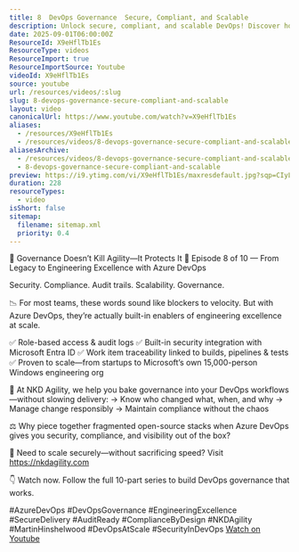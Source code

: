 ```yaml
---
title: 8  DevOps Governance  Secure, Compliant, and Scalable
description: Unlock secure, compliant, and scalable DevOps! Discover how Azure DevOps governance boosts agility—no trade-offs, just engineering excellence.
date: 2025-09-01T06:00:00Z
ResourceId: X9eHflTb1Es
ResourceType: videos
ResourceImport: true
ResourceImportSource: Youtube
videoId: X9eHflTb1Es
source: youtube
url: /resources/videos/:slug
slug: 8-devops-governance-secure-compliant-and-scalable
layout: video
canonicalUrl: https://www.youtube.com/watch?v=X9eHflTb1Es
aliases:
  - /resources/X9eHflTb1Es
  - /resources/videos/8-devops-governance-secure-compliant-and-scalable
aliasesArchive:
  - /resources/videos/8-devops-governance-secure-compliant-and-scalable
  - 8-devops-governance-secure-compliant-and-scalable
preview: https://i9.ytimg.com/vi/X9eHflTb1Es/maxresdefault.jpg?sqp=CIyL2sMG&rs=AOn4CLBA5BlXmnA6HN8yMMEBDx9K_CkqKQ
duration: 228
resourceTypes:
  - video
isShort: false
sitemap:
  filename: sitemap.xml
  priority: 0.4
---
```


🔐 Governance Doesn’t Kill Agility—It Protects It
🎥 Episode 8 of 10 — From Legacy to Engineering Excellence with Azure DevOps

Security.
Compliance.
Audit trails.
Scalability.
Governance.

📉 For most teams, these words sound like blockers to velocity.
But with Azure DevOps, they’re actually built-in enablers of engineering excellence at scale.

✅ Role-based access & audit logs
✅ Built-in security integration with Microsoft Entra ID
✅ Work item traceability linked to builds, pipelines & tests
✅ Proven to scale—from startups to Microsoft’s own 15,000-person Windows engineering org

💬 At NKD Agility, we help you bake governance into your DevOps workflows—without slowing delivery:
→ Know who changed what, when, and why
→ Manage change responsibly
→ Maintain compliance without the chaos

⚖️ Why piece together fragmented open-source stacks when Azure DevOps gives you security, compliance, and visibility out of the box?

📌 Need to scale securely—without sacrificing speed? Visit https://nkdagility.com

👇 Watch now. Follow the full 10-part series to build DevOps governance that works.

#AzureDevOps #DevOpsGovernance #EngineeringExcellence #SecureDelivery #AuditReady #ComplianceByDesign #NKDAgility #MartinHinshelwood #DevOpsAtScale #SecurityInDevOps
[Watch on Youtube](https://www.youtube.com/watch?v=X9eHflTb1Es)
